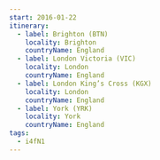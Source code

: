 ```yaml
---
start: 2016-01-22
itinerary:
  - label: Brighton (BTN)
    locality: Brighton
    countryName: England
  - label: London Victoria (VIC)
    locality: London
    countryName: England
  - label: London King’s Cross (KGX)
    locality: London
    countryName: England
  - label: York (YRK)
    locality: York
    countryName: England
tags:
  - i4fN1
---
```

